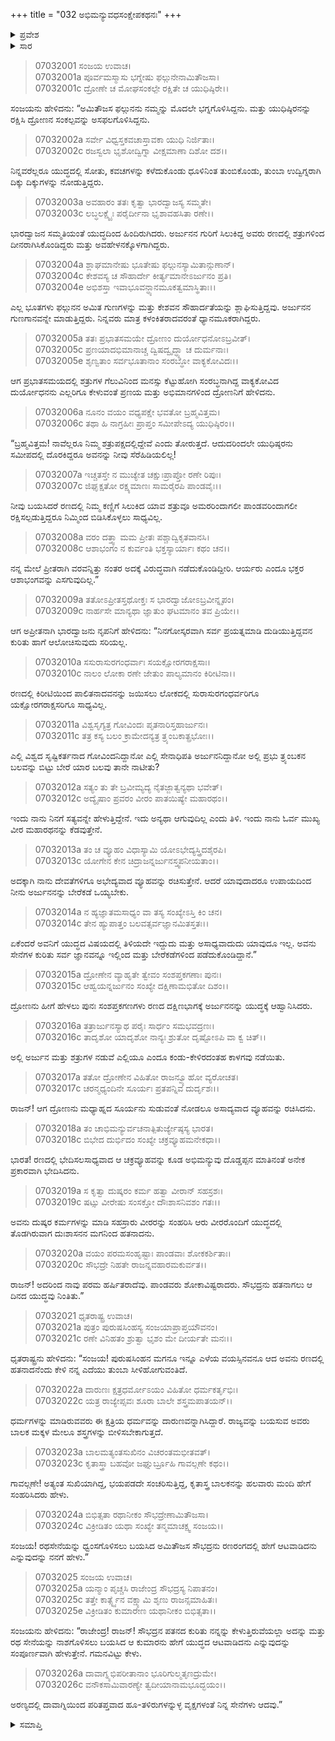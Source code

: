 +++
title = "032 ಅಭಿಮನ್ಯುವಧಸಂಕ್ಷೇಪಕಥನಃ"
+++

<details><summary>ಪ್ರವೇಶ</summary>


।।   ಓಂ ಓಂ ನಮೋ ನಾರಾಯಣಾಯ।।   ಶ್ರೀ ವೇದವ್ಯಾಸಾಯ ನಮಃ ।।

ಶ್ರೀ ಕೃಷ್ಣದ್ವೈಪಾಯನ ವೇದವ್ಯಾಸ ವಿರಚಿತ  

**ಶ್ರೀ ಮಹಾಭಾರತ**

**ದ್ರೋಣ ಪರ್ವ**

**ಅಭಿಮನ್ಯುವಧ ಪರ್ವ**

**ಅಧ್ಯಾಯ 32**

</details>

<details><summary>ಸಾರ</summary>

ದುರ್ಯೋಧನ-ದ್ರೋಣರ ಸಂವಾದ (1-14). ಅಭಿಮನ್ಯುವಧೆಯ ಸಂಕ್ಷೇಪಕಥನ (15-20). ಧೃತರಾಷ್ಟ್ರನ ಪ್ರಶ್ನೆ (21-26).


</details>



> 07032001 ಸಂಜಯ ಉವಾಚ।   
07032001a ಪೂರ್ವಮಸ್ಮಾಸು ಭಗ್ನೇಷು ಫಲ್ಗುನೇನಾಮಿತೌಜಸಾ।   
07032001c ದ್ರೋಣೇ ಚ ಮೋಘಸಂಕಲ್ಪೇ ರಕ್ಷಿತೇ ಚ ಯುಧಿಷ್ಠಿರೇ।।

ಸಂಜಯನು ಹೇಳಿದನು: “ಅಮಿತೌಜಸ ಫಲ್ಗುನನು ನಮ್ಮನ್ನು ಮೊದಲೇ ಭಗ್ನಗೊಳಿಸಿದ್ದನು. ಮತ್ತು ಯುಧಿಷ್ಠಿರನನ್ನು ರಕ್ಷಿಸಿ ದ್ರೋಣನ ಸಂಕಲ್ಪವನ್ನು ಅಸಫಲಗೊಳಿಸಿದ್ದನು.

> 07032002a ಸರ್ವೇ ವಿಧ್ವಸ್ತಕವಚಾಸ್ತಾವಕಾ ಯುಧಿ ನಿರ್ಜಿತಾಃ।   
07032002c ರಜಸ್ವಲಾ ಭೃಶೋದ್ವಿಗ್ನಾ ವೀಕ್ಷಮಾಣಾ ದಿಶೋ ದಶ।।

ನಿನ್ನವರೆಲ್ಲರೂ ಯುದ್ಧದಲ್ಲಿ ಸೋತು, ಕವಚಗಳನ್ನು ಕಳೆದುಕೊಂಡು ಧೂಳಿನಿಂತ ತುಂಬಿಕೊಂಡು, ತುಂಬಾ ಉದ್ವಿಗ್ನರಾಗಿ ದಿಕ್ಕು ದಿಕ್ಕುಗಳನ್ನು ನೋಡುತ್ತಿದ್ದರು.

> 07032003a ಅವಹಾರಂ ತತಃ ಕೃತ್ವಾ ಭಾರದ್ವಾಜಸ್ಯ ಸಮ್ಮತೇ।   
07032003c ಲಬ್ಧಲಕ್ಷ್ಯೈಃ ಪರೈರ್ದೀನಾ ಭೃಶಾವಹಸಿತಾ ರಣೇ।।

ಭಾರದ್ವಾಜನ ಸಮ್ಮತಿಯಂತೆ ಯುದ್ಧದಿಂದ ಹಿಂದಿರುಗಿದರು. ಅರ್ಜುನನ ಗುರಿಗೆ ಸಿಲುಕಿದ್ದ ಅವರು ರಣದಲ್ಲಿ ಶತ್ರುಗಳಿಂದ ದೀನರಾಗಿಸಿಕೊಂಡಿದ್ದರು ಮತ್ತು ಅವಹೇಳನಕ್ಕೊಳಗಾಗಿದ್ದರು.

> 07032004a ಶ್ಲಾಘಮಾನೇಷು ಭೂತೇಷು ಫಲ್ಗುನಸ್ಯಾಮಿತಾನ್ಗುಣಾನ್।   
07032004c ಕೇಶವಸ್ಯ ಚ ಸೌಹಾರ್ದೇ ಕೀರ್ತ್ಯಮಾನೇಽರ್ಜುನಂ ಪ್ರತಿ।   
07032004e ಅಭಿಶಸ್ತಾ ಇವಾಭೂವನ್ಧ್ಯಾನಮೂಕತ್ವಮಾಸ್ಥಿತಾಃ।।

ಎಲ್ಲ ಭೂತಗಳು ಫಲ್ಗುನನ ಅಮಿತ ಗುಣಗಳನ್ನು ಮತ್ತು ಕೇಶವನ ಸೌಹಾರ್ದತೆಯನ್ನು ಶ್ಲಾಘಿಸುತ್ತಿದ್ದವು. ಅರ್ಜುನನ ಗುಣಗಾನವನ್ನೇ ಮಾಡುತ್ತಿದ್ದರು. ನಿನ್ನವರು ಮಾತ್ರ ಕಳಂಕಿತರಾದವರಂತೆ ಧ್ಯಾನಮೂಕರಾಗಿದ್ದರು.

> 07032005a ತತಃ ಪ್ರಭಾತಸಮಯೇ ದ್ರೋಣಂ ದುರ್ಯೋಧನೋಽಬ್ರವೀತ್।   
07032005c ಪ್ರಣಯಾದಭಿಮಾನಾಚ್ಚ ದ್ವಿಷದ್ವೃದ್ಧ್ಯಾ ಚ ದುರ್ಮನಾಃ।   
07032005e ಶೃಣ್ವತಾಂ ಸರ್ವಭೂತಾನಾಂ ಸಂರಬ್ಧೋ ವಾಕ್ಯಕೋವಿದಃ।।

ಆಗ ಪ್ರಭಾತಸಮಯದಲ್ಲಿ ಶತ್ರುಗಳ ಗೆಲುವಿನಿಂದ ಮನಸ್ಸು ಕೆಟ್ಟುಹೋಗಿ ಸಂರಬ್ಧನಾಗಿದ್ದ ವಾಕ್ಯಕೋವಿದ ದುರ್ಯೋಧನನು ಎಲ್ಲರಿಗೂ ಕೇಳುವಂತೆ ಪ್ರಣಯ ಮತ್ತು ಅಭಿಮಾನಗಳಿಂದ ದ್ರೋಣನಿಗೆ ಹೇಳಿದನು.

> 07032006a ನೂನಂ ವಯಂ ವಧ್ಯಪಕ್ಷೇ ಭವತೋ ಬ್ರಹ್ಮವಿತ್ತಮ।   
07032006c ತಥಾ ಹಿ ನಾಗ್ರಹೀಃ ಪ್ರಾಪ್ತಂ ಸಮೀಪೇಽದ್ಯ ಯುಧಿಷ್ಠಿರಂ।।

“ಬ್ರಹ್ಮವಿತ್ತಮ! ನಾವೆಲ್ಲರೂ ನಿಮ್ಮ ಶತ್ರುಪಕ್ಷದಲ್ಲಿದ್ದೇವೆ ಎಂದು ತೋರುತ್ತದೆ. ಆದುದರಿಂದಲೇ ಯುಧಿಷ್ಠರನು ಸಮೀಪದಲ್ಲಿ ದೊರಕಿದ್ದರೂ ಅವನನ್ನು ನೀವು ಸೆರೆಹಿಡಿಯಲಿಲ್ಲ!

> 07032007a ಇಚ್ಚತಸ್ತೇ ನ ಮುಚ್ಯೇತ ಚಕ್ಷುಃಪ್ರಾಪ್ತೋ ರಣೇ ರಿಪುಃ।   
07032007c ಜಿಘೃಕ್ಷತೋ ರಕ್ಷ್ಯಮಾಣಃ ಸಾಮರೈರಪಿ ಪಾಂಡವೈಃ।।

ನೀವು ಬಯಸಿದರೆ ರಣದಲ್ಲಿ ನಿಮ್ಮ ಕಣ್ಣಿಗೆ ಸಿಲುಕಿದ ಯಾವ ಶತ್ರುವೂ ಅಮರರಿಂದಾಗಲೀ ಪಾಂಡವರಿಂದಾಗಲೀ ರಕ್ಷಿಸಲ್ಪಡುತ್ತಿದ್ದರೂ ನಿಮ್ಮಿಂದ ಬಿಡಿಸಿಕೊಳ್ಳಲು ಸಾಧ್ಯವಿಲ್ಲ.

> 07032008a ವರಂ ದತ್ತ್ವಾ ಮಮ ಪ್ರೀತಃ ಪಶ್ಚಾದ್ವಿಕೃತವಾನಸಿ।   
07032008c ಆಶಾಭಂಗಂ ನ ಕುರ್ವಂತಿ ಭಕ್ತಸ್ಯಾರ್ಯಾಃ ಕಥಂ ಚನ।।

ನನ್ನ ಮೇಲೆ ಪ್ರೀತರಾಗಿ ವರವನ್ನಿತ್ತು ನಂತರ ಅದಕ್ಕೆ ವಿರುದ್ಧವಾಗಿ ನಡೆದುಕೊಂಡಿದ್ದೀರಿ. ಆರ್ಯರು ಎಂದೂ ಭಕ್ತರ ಆಶಾಭಂಗವನ್ನು ಎಸಗುವುದಿಲ್ಲ.”

> 07032009a ತತೋಽಪ್ರೀತಸ್ತಥೋಕ್ತಃ ಸ ಭಾರದ್ವಾಜೋಽಬ್ರವೀನ್ನೃಪಂ।   
07032009c ನಾರ್ಹಸೇ ಮಾನ್ಯಥಾ ಜ್ಞಾತುಂ ಘಟಮಾನಂ ತವ ಪ್ರಿಯೇ।।

ಆಗ ಅಪ್ರೀತನಾಗಿ ಭಾರದ್ವಾಜನು ನೃಪನಿಗೆ ಹೇಳಿದನು: “ನಿನಗೋಸ್ಕರವಾಗಿ ಸರ್ವ ಪ್ರಯತ್ನಮಾಡಿ ದುಡಿಯುತ್ತಿದ್ದವನ ಕುರಿತು ಹಾಗೆ ಆಲೋಚಿಸುವುದು ಸರಿಯಲ್ಲ.

> 07032010a ಸಸುರಾಸುರಗಂಧರ್ವಾಃ ಸಯಕ್ಷೋರಗರಾಕ್ಷಸಾಃ।   
07032010c ನಾಲಂ ಲೋಕಾ ರಣೇ ಜೇತುಂ ಪಾಲ್ಯಮಾನಂ ಕಿರೀಟಿನಾ।।

ರಣದಲ್ಲಿ ಕಿರೀಟಿಯಿಂದ ಪಾಲಿತನಾದವನನ್ನು ಜಯಿಸಲು ಲೋಕದಲ್ಲಿ ಸುರಾಸುರಗಂಧರ್ವರಿಗೂ ಯಕ್ಷೋರಗರಾಕ್ಷಸರಿಗೂ ಸಾಧ್ಯವಿಲ್ಲ.

> 07032011a ವಿಶ್ವಸೃಗ್ಯತ್ರ ಗೋವಿಂದಃ ಪೃತನಾರಿಸ್ತಹಾರ್ಜುನಃ।   
07032011c ತತ್ರ ಕಸ್ಯ ಬಲಂ ಕ್ರಾಮೇದನ್ಯತ್ರ ತ್ರ್ಯಂಬಕಾತ್ಪ್ರಭೋಃ।।

ಎಲ್ಲಿ ವಿಶ್ವದ ಸೃಷ್ಟಿಕರ್ತನಾದ ಗೋವಿಂದನಿದ್ದಾನೋ ಎಲ್ಲಿ ಸೇನಾಧಿಪತಿ ಅರ್ಜುನನಿದ್ದಾನೋ ಅಲ್ಲಿ ಪ್ರಭು ತ್ರ್ಯಂಬಕನ ಬಲವನ್ನು ಬಿಟ್ಟು ಬೇರೆ ಯಾರ ಬಲವು ತಾನೇ ನಾಟೀತು?

> 07032012a ಸತ್ಯಂ ತು ತೇ ಬ್ರವೀಮ್ಯದ್ಯ ನೈತಜ್ಜಾತ್ವನ್ಯಥಾ ಭವೇತ್।   
07032012c ಅದ್ಯೈಷಾಂ ಪ್ರವರಂ ವೀರಂ ಪಾತಯಿಷ್ಯೇ ಮಹಾರಥಂ।।

ಇಂದು ನಾನು ನಿನಗೆ ಸತ್ಯವನ್ನೇ ಹೇಳುತ್ತಿದ್ದೇನೆ. ಇದು ಅನ್ಯಥಾ ಆಗುವುದಿಲ್ಲ ಎಂದು ತಿಳಿ. ಇಂದು ನಾನು ಓರ್ವ ಮುಖ್ಯ ವೀರ ಮಹಾರಥನನ್ನು ಕೆಡವುತ್ತೇನೆ.

> 07032013a ತಂ ಚ ವ್ಯೂಹಂ ವಿಧಾಸ್ಯಾಮಿ ಯೋಽಭೇದ್ಯಸ್ತ್ರಿದಶೈರಪಿ।   
07032013c ಯೋಗೇನ ಕೇನ ಚಿದ್ರಾಜನ್ನರ್ಜುನಸ್ತ್ವಪನೀಯತಾಂ।।

ಅದಕ್ಕಾಗಿ ನಾನು ದೇವತೆಗಳಿಗೂ ಅಭೇದ್ಯವಾದ ವ್ಯೂಹವನ್ನು ರಚಿಸುತ್ತೇನೆ. ಆದರೆ ಯಾವುದಾದರೂ ಉಪಾಯದಿಂದ ನೀನು ಅರ್ಜುನನನ್ನು ಬೇರೆಕಡೆ ಒಯ್ಯಬೇಕು.

> 07032014a ನ ಹ್ಯಜ್ಞಾತಮಸಾಧ್ಯಂ ವಾ ತಸ್ಯ ಸಂಖ್ಯೇಽಸ್ತಿ ಕಿಂ ಚನ।   
07032014c ತೇನ ಹ್ಯುಪಾತ್ತಂ ಬಲವತ್ಸರ್ವಜ್ಞಾನಮಿತಸ್ತತಃ।।

ಏಕೆಂದರೆ ಅವನಿಗೆ ಯುದ್ಧದ ವಿಷಯದಲ್ಲಿ ತಿಳಿಯದೇ ಇದ್ದುದು ಮತ್ತು ಅಸಾಧ್ಯವಾದುದು ಯಾವುದೂ ಇಲ್ಲ. ಅವನು ಸೇನೆಗಳ ಕುರಿತು ಸರ್ವ ಜ್ಞಾನವನ್ನೂ ಇಲ್ಲಿಂದ ಮತ್ತು ಬೇರೆಕಡೆಗಳಿಂದ ಪಡೆದುಕೊಂಡಿದ್ದಾನೆ.”

> 07032015a ದ್ರೋಣೇನ ವ್ಯಾಹೃತೇ ತ್ವೇವಂ ಸಂಶಪ್ತಕಗಣಾಃ ಪುನಃ।   
07032015c ಆಹ್ವಯನ್ನರ್ಜುನಂ ಸಂಖ್ಯೇ ದಕ್ಷಿಣಾಮಭಿತೋ ದಿಶಂ।।

ದ್ರೋಣನು ಹೀಗೆ ಹೇಳಲು ಪುನಃ ಸಂಶಪ್ತಕಗಣಗಳು ರಣದ ದಕ್ಷಿಣಭಾಗಕ್ಕೆ ಅರ್ಜುನನನ್ನು ಯುದ್ಧಕ್ಕೆ ಆಹ್ವಾನಿಸಿದರು.

> 07032016a ತತ್ರಾರ್ಜುನಸ್ಯಾಥ ಪರೈಃ ಸಾರ್ಧಂ ಸಮಭವದ್ರಣಃ।   
07032016c ತಾದೃಶೋ ಯಾದೃಶೋ ನಾನ್ಯಃ ಶ್ರುತೋ ದೃಷ್ಟೋಽಪಿ ವಾ ಕ್ವ ಚಿತ್।।

ಅಲ್ಲಿ ಅರ್ಜುನ ಮತ್ತು ಶತ್ರುಗಳ ನಡುವೆ ಎಲ್ಲಿಯೂ ಎಂದೂ ಕಂಡು-ಕೇಳಿರದಂತಹ ಕಾಳಗವು ನಡೆಯಿತು.

> 07032017a ತತೋ ದ್ರೋಣೇನ ವಿಹಿತೋ ರಾಜನ್ವ್ಯೂಹೋ ವ್ಯರೋಚತ।   
07032017c ಚರನ್ಮಧ್ಯಂದಿನೇ ಸೂರ್ಯಃ ಪ್ರತಪನ್ನಿವ ದುರ್ದೃಶಃ।।

ರಾಜನ್! ಆಗ ದ್ರೋಣನು ಮಧ್ಯಾಹ್ನದ ಸೂರ್ಯನು ಸುಡುವಂತೆ ನೋಡಲೂ ಅಸಾದ್ಯವಾದ ವ್ಯೂಹವನ್ನು ರಚಿಸಿದನು.

> 07032018a ತಂ ಚಾಭಿಮನ್ಯುರ್ವಚನಾತ್ಪಿತುರ್ಜ್ಯೇಷ್ಠಸ್ಯ ಭಾರತ।   
07032018c ಬಿಭೇದ ದುರ್ಭಿದಂ ಸಂಖ್ಯೇ ಚಕ್ರವ್ಯೂಹಮನೇಕಧಾ।।

ಭಾರತ! ರಣದಲ್ಲಿ ಭೇದಿಸಲಸಾಧ್ಯವಾದ ಆ ಚಕ್ರವ್ಯೂಹವನ್ನು ಕೂಡ ಅಭಿಮನ್ಯುವು ದೊಡ್ಡಪ್ಪನ ಮಾತಿನಂತೆ ಅನೇಕ ಪ್ರಕಾರವಾಗಿ ಭೇದಿಸಿದನು.

> 07032019a ಸ ಕೃತ್ವಾ ದುಷ್ಕರಂ ಕರ್ಮ ಹತ್ವಾ ವೀರಾನ್ ಸಹಸ್ರಶಃ।   
07032019c ಷಟ್ಸು ವೀರೇಷು ಸಂಸಕ್ತೋ ದೌಃಶಾಸನಿವಶಂ ಗತಃ।।

ಅವನು ದುಷ್ಕರ ಕರ್ಮಗಳನ್ನು ಮಾಡಿ ಸಹಸ್ರಾರು ವೀರರನ್ನು ಸಂಹರಿಸಿ ಆರು ವೀರರೊಂದಿಗೆ ಯುದ್ಧದಲ್ಲಿ ತೊಡಗಿರುವಾಗ ದುಃಶಾಸನನ ಮಗನಿಂದ ಹತನಾದನು.

> 07032020a ವಯಂ ಪರಮಸಂಹೃಷ್ಟಾಃ ಪಾಂಡವಾಃ ಶೋಕಕರ್ಶಿತಾಃ।   
07032020c ಸೌಭದ್ರೇ ನಿಹತೇ ರಾಜನ್ನವಹಾರಮಕುರ್ವತ।।

ರಾಜನ್! ಅದರಿಂದ ನಾವು ಪರಮ ಹರ್ಷಿತರಾದೆವು. ಪಾಂಡವರು ಶೋಕಾವಿಷ್ಟರಾದರು. ಸೌಭದ್ರನು ಹತನಾಗಲು ಆ ದಿನದ ಯುದ್ಧವು ನಿಂತಿತು.”

> 07032021 ಧೃತರಾಷ್ಟ್ರ ಉವಾಚ।   
07032021a ಪುತ್ರಂ ಪುರುಷಸಿಂಹಸ್ಯ ಸಂಜಯಾಪ್ರಾಪ್ತಯೌವನಂ।   
07032021c ರಣೇ ವಿನಿಹತಂ ಶ್ರುತ್ವಾ ಭೃಶಂ ಮೇ ದೀರ್ಯತೇ ಮನಃ।।

ಧೃತರಾಷ್ಟ್ರನು ಹೇಳಿದನು: “ಸಂಜಯ! ಪುರುಷಸಿಂಹನ ಮಗನೂ ಇನ್ನೂ ಎಳೆಯ ವಯಸ್ಸಿನವನೂ ಆದ ಅವನು ರಣದಲ್ಲಿ ಹತನಾದನೆಂದು ಕೇಳಿ ನನ್ನ ಎದೆಯು ತುಂಬಾ ಸೀಳಿಹೋಗುವಂತಿದೆ.

> 07032022a ದಾರುಣಃ ಕ್ಷತ್ರಧರ್ಮೋಽಯಂ ವಿಹಿತೋ ಧರ್ಮಕರ್ತೃಭಿಃ।   
07032022c ಯತ್ರ ರಾಜ್ಯೇಪ್ಸವಃ ಶೂರಾ ಬಾಲೇ ಶಸ್ತ್ರಮಪಾತಯನ್।।

ಧರ್ಮಗಳನ್ನು ಮಾಡಿರುವವರು ಈ ಕ್ಷತ್ರಿಯ ಧರ್ಮವನ್ನು ದಾರುಣವನ್ನಾಗಿಸಿದ್ದಾರೆ. ರಾಜ್ಯವನ್ನು ಬಯಸುವ ಅವರು ಬಾಲಕ ಮಕ್ಕಳ ಮೇಲೂ ಶಸ್ತ್ರಗಳನ್ನು ಬೀಳಿಸಬೇಕಾಗುತ್ತದೆ.

> 07032023a ಬಾಲಮತ್ಯಂತಸುಖಿನಂ ವಿಚರಂತಮಭೀತವತ್।   
07032023c ಕೃತಾಸ್ತ್ರಾ ಬಹವೋ ಜಘ್ನುರ್ಬ್ರೂಹಿ ಗಾವಲ್ಗಣೇ ಕಥಂ।।

ಗಾವಲ್ಗಣೇ! ಅತ್ಯಂತ ಸುಖಿಯಾಗಿದ್ದ, ಭಯಪಡದೇ ಸಂಚರಿಸುತ್ತಿದ್ದ, ಕೃತಾಸ್ತ್ರ ಬಾಲಕನನ್ನು ಹಲವಾರು ಮಂದಿ ಹೇಗೆ ಸಂಹರಿಸಿದರು ಹೇಳು.

> 07032024a ಬಿಭಿತ್ಸತಾ ರಥಾನೀಕಂ ಸೌಭದ್ರೇಣಾಮಿತೌಜಸಾ।   
07032024c ವಿಕ್ರೀಡಿತಂ ಯಥಾ ಸಂಖ್ಯೇ ತನ್ಮಮಾಚಕ್ಷ್ವ ಸಂಜಯ।।

ಸಂಜಯ! ರಥಸೇನೆಯನ್ನು ಧ್ವಂಸಗೊಳಿಸಲು ಬಯಸಿದ ಅಮಿತೌಜಸ ಸೌಭದ್ರನು ರಣರಂಗದಲ್ಲಿ ಹೇಗೆ ಆಟವಾಡಿದನು ಎನ್ನುವುದನ್ನು ನನಗೆ ಹೇಳು.”

> 07032025 ಸಂಜಯ ಉವಾಚ।   
07032025a ಯನ್ಮಾಂ ಪೃಚ್ಚಸಿ ರಾಜೇಂದ್ರ ಸೌಭದ್ರಸ್ಯ ನಿಪಾತನಂ।   
07032025c ತತ್ತೇ ಕಾರ್ತ್ಸ್ನ್ಯೆನ ವಕ್ಷ್ಯಾಮಿ ಶೃಣು ರಾಜನ್ಸಮಾಹಿತಃ।   
07032025e ವಿಕ್ರೀಡಿತಂ ಕುಮಾರೇಣ ಯಥಾನೀಕಂ ಬಿಭಿತ್ಸತಾ।।

ಸಂಜಯನು ಹೇಳಿದನು: “ರಾಜೇಂದ್ರ! ರಾಜನ್! ಸೌಭದ್ರನ ಪತನದ ಕುರಿತು ನನ್ನನ್ನು ಕೇಳುತ್ತಿರುವೆಯಲ್ಲಾ ಅದನ್ನು ಮತ್ತು ರಥ ಸೇನೆಯನ್ನು ನಾಶಗೊಳಿಸಲು ಬಯಸಿದ ಆ ಕುಮಾರನು ಹೇಗೆ ಯುದ್ಧದ ಆಟವಾಡಿದನು ಎನ್ನುವುದನ್ನು ಸಂಪೂರ್ಣವಾಗಿ ಹೇಳುತ್ತೇನೆ. ಗಮನವಿಟ್ಟು ಕೇಳು.

> 07032026a ದಾವಾಗ್ನ್ಯಭಿಪರೀತಾನಾಂ ಭೂರಿಗುಲ್ಮತೃಣದ್ರುಮೇ।   
07032026c ವನೌಕಸಾಮಿವಾರಣ್ಯೇ ತ್ವದೀಯಾನಾಮಭೂದ್ಭಯಂ।।

ಅರಣ್ಯದಲ್ಲಿ ದಾವಾಗ್ನಿಯಿಂದ ಪರಿತಪ್ತವಾದ ಹೂ-ತಳಿರುಗಳನ್ನುಳ್ಳ ವೃಕ್ಷಗಳಂತೆ ನಿನ್ನ ಸೇನೆಗಳು ಆದವು.”



<details><summary>ಸಮಾಪ್ತಿ</summary>


ಇತಿ ಶ್ರೀ ಮಹಾಭಾರತೇ ದ್ರೋಣ ಪರ್ವಣಿ ಅಭಿಮನ್ಯುವಧ ಪರ್ವಣಿ ಅಭಿಮನ್ಯುವಧಸಂಕ್ಷೇಪಕಥನೇ ದ್ವಾತ್ರಿಂಶೋಽಧ್ಯಾಯಃ।।  
ಇದು ಶ್ರೀ ಮಹಾಭಾರತದಲ್ಲಿ ದ್ರೋಣ ಪರ್ವದಲ್ಲಿ ಅಭಿಮನ್ಯುವಧ ಪರ್ವದಲ್ಲಿ ಅಭಿಮನ್ಯುವಧಸಂಕ್ಷೇಪಕಥನ ಎನ್ನುವ ಮೂವತ್ತೆರಡನೇ ಅಧ್ಯಾಯವು.



</details>
